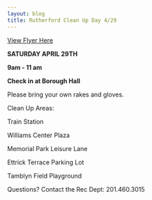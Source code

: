 ```yaml
---
layout: blog
title: Rutherford Clean Up Day 4/29
---
```


[View Flyer Here](https://storage.googleapis.com/static.rutherford-nj.com/recreation/posts/Rutherford%20Town%20Clean%20Up%20Day.pdf)

**SATURDAY APRIL 29TH**

**9am - 11 am**

**Check in at Borough Hall**


Please bring your own rakes and gloves.

Clean Up Areas:

Train Station

Williams Center Plaza

Memorial Park Leisure Lane

Ettrick Terrace Parking Lot

Tamblyn Field Playground

Questions?
Contact the Rec Dept: 201.460.3015
